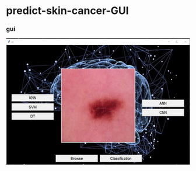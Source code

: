# predict-skin-cancer-GUI

### gui 
<p align="center">
    <img src="https://github.com/Manar-21/predict-skin-cancer-GUI/blob/main/assets/sc.PNG" width="1000"\>
</p>

